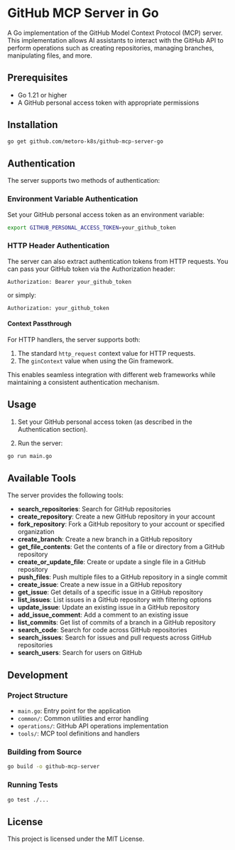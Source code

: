 # GitHub MCP Server in Go

A Go implementation of the GitHub Model Context Protocol (MCP) server. This implementation allows AI assistants to interact with the GitHub API to perform operations such as creating repositories, managing branches, manipulating files, and more.

## Prerequisites

- Go 1.21 or higher
- A GitHub personal access token with appropriate permissions

## Installation

```bash
go get github.com/metoro-k8s/github-mcp-server-go
```

## Authentication

The server supports two methods of authentication:

### Environment Variable Authentication

Set your GitHub personal access token as an environment variable:

```bash
export GITHUB_PERSONAL_ACCESS_TOKEN=your_github_token
```

### HTTP Header Authentication

The server can also extract authentication tokens from HTTP requests. You can pass your GitHub token via the Authorization header:

```
Authorization: Bearer your_github_token
```

or simply:

```
Authorization: your_github_token
```

#### Context Passthrough

For HTTP handlers, the server supports both:

1. The standard `http_request` context value for HTTP requests.
2. The `ginContext` value when using the Gin framework.

This enables seamless integration with different web frameworks while maintaining a consistent authentication mechanism.

## Usage

1. Set your GitHub personal access token (as described in the Authentication section).

2. Run the server:

```bash
go run main.go
```

## Available Tools

The server provides the following tools:

- **search_repositories**: Search for GitHub repositories
- **create_repository**: Create a new GitHub repository in your account
- **fork_repository**: Fork a GitHub repository to your account or specified organization
- **create_branch**: Create a new branch in a GitHub repository
- **get_file_contents**: Get the contents of a file or directory from a GitHub repository
- **create_or_update_file**: Create or update a single file in a GitHub repository
- **push_files**: Push multiple files to a GitHub repository in a single commit
- **create_issue**: Create a new issue in a GitHub repository
- **get_issue**: Get details of a specific issue in a GitHub repository
- **list_issues**: List issues in a GitHub repository with filtering options
- **update_issue**: Update an existing issue in a GitHub repository
- **add_issue_comment**: Add a comment to an existing issue
- **list_commits**: Get list of commits of a branch in a GitHub repository
- **search_code**: Search for code across GitHub repositories
- **search_issues**: Search for issues and pull requests across GitHub repositories
- **search_users**: Search for users on GitHub

## Development

### Project Structure

- `main.go`: Entry point for the application
- `common/`: Common utilities and error handling
- `operations/`: GitHub API operations implementation
- `tools/`: MCP tool definitions and handlers

### Building from Source

```bash
go build -o github-mcp-server
```

### Running Tests

```bash
go test ./...
```

## License

This project is licensed under the MIT License. 